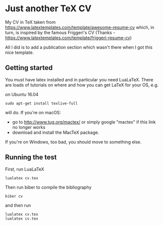 # Just another TeX CV 

My CV in TeX taken from
https://www.latextemplates.com/template/awesome-resume-cv
which, in turn, is inspired by the famous Friggeri's CV (Thanks - https://www.latextemplates.com/template/friggeri-resume-cv)

All I did is to add a publication section which wasn't there when I got this nice template. 

## Getting started

You must have latex installed and in particular you need LuaLaTeX. There are loads of tutorials on where and how you can get LaTeX for your OS, e.g.

on Ubuntu 16.04
```
sudo apt-get install texlive-full
```
will do. If you're on macOS:
* go to http://www.tug.org/mactex/ or simply google "mactex" if this link no longer works
* download and install the MacTeX package.

If you're on Windows, too bad, you should move to something else. 

## Running the test

First, run LuaLaTeX
```
lualatex cv.tex
```

Then run biber to compile the bibliography
```
biber cv
```

and then run
```
lualatex cv.tex
lualatex cv.tex
```


